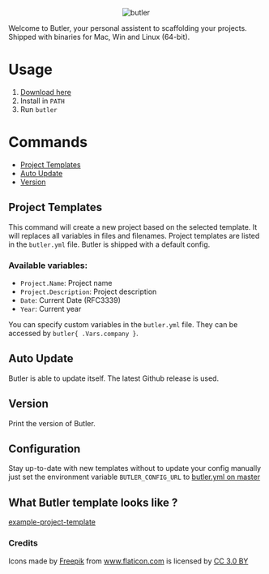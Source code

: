 <p align="center">
<img src="https://raw.githubusercontent.com/netzkern/butler/master/logo.png" alt="butler" style="max-width:100%;">
</p>

Welcome to Butler, your personal assistent to scaffolding your projects.
Shipped with binaries for Mac, Win and Linux (64-bit).

# Usage

1. [Download here](https://github.com/netzkern/butler/releases)
2. Install in `PATH`
3. Run `butler`

# Commands

* [Project Templates](#project-templates)
* [Auto Update](#auto-update)
* [Version](#version)

## Project Templates

This command will create a new project based on the selected template. It will replaces all variables in files and filenames. Project templates are listed in the `butler.yml` file. Butler is shipped with a default config.

### Available variables:

- `Project.Name`: Project name
- `Project.Description`: Project description
- `Date`: Current Date (RFC3339)
- `Year`: Current year

You can specify custom variables in the `butler.yml` file. They can be accessed by `butler{ .Vars.company }`.

## Auto Update

Butler is able to update itself. The latest Github release is used.

## Version

Print the version of Butler.

## Configuration

Stay up-to-date with new templates without to update your config manually just set the environment variable `BUTLER_CONFIG_URL` to [butler.yml on master](https://raw.githubusercontent.com/netzkern/butler/master/butler.yml)

## What Butler template looks like ?

[example-project-template](https://github.com/netzkern/example-project-template)

### Credits

<div>Icons made by <a href="http://www.freepik.com" title="Freepik">Freepik</a> from <a href="https://www.flaticon.com/" title="Flaticon">www.flaticon.com</a> is licensed by <a href="http://creativecommons.org/licenses/by/3.0/" title="Creative Commons BY 3.0" target="_blank">CC 3.0 BY</a></div>